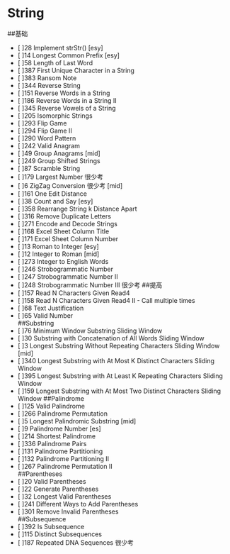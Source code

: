 # String

##基础
- [ ]28	Implement strStr()		[esy]
- [ ]14		Longest Common Prefix		[esy]
- [ ]58		Length of Last Word		
- [ ]387	First Unique Character in a String		
- [ ]383	Ransom Note		
- [ ]344	Reverse String		
- [ ]151	Reverse Words in a String		
- [ ]186	Reverse Words in a String II		
- [ ]345	Reverse Vowels of a String		
- [ ]205	Isomorphic Strings		
- [ ]293	Flip Game		
- [ ]294	Flip Game II		
- [ ]290	Word Pattern		
- [ ]242	Valid Anagram		
- [ ]49		Group Anagrams		[mid]
- [ ]249	Group Shifted Strings		
- [ ]87		Scramble String		
- [ ]179	Largest Number		很少考
- [ ]6		ZigZag Conversion		很少考 [mid]
- [ ]161	One Edit Distance		
- [ ]38		Count and Say		[esy]
- [ ]358	Rearrange String k Distance Apart		
- [ ]316	Remove Duplicate Letters		
- [ ]271	Encode and Decode Strings		
- [ ]168	Excel Sheet Column Title		
- [ ]171	Excel Sheet Column Number		
- [ ]13		Roman to Integer		[esy]
- [ ]12		Integer to Roman		[mid]
- [ ]273	Integer to English Words		
- [ ]246	Strobogrammatic Number		
- [ ]247	Strobogrammatic Number II		
- [ ]248	Strobogrammatic Number III		很少考
##提高
- [ ]157	Read N Characters Given Read4		
- [ ]158	Read N Characters Given Read4 II - Call multiple times		
- [ ]68		Text Justification		
- [ ]65		Valid Number		
##Substring
- [ ]76		Minimum Window Substring		Sliding Window
- [ ]30		Substring with Concatenation of All Words		Sliding Window
- [ ]3		Longest Substring Without Repeating Characters		Sliding Window [mid]
- [ ]340	Longest Substring with At Most K Distinct Characters		Sliding Window
- [ ]395	Longest Substring with At Least K Repeating Characters		Sliding Window
- [ ]159	Longest Substring with At Most Two Distinct Characters		Sliding Window
##Palindrome
- [ ]125	Valid Palindrome		
- [ ]266	Palindrome Permutation		
- [ ]5		Longest Palindromic Substring		[mid]
- [ ]9		Palindrome Number		[es]
- [ ]214	Shortest Palindrome		
- [ ]336	Palindrome Pairs		
- [ ]131	Palindrome Partitioning		
- [ ]132	Palindrome Partitioning II		
- [ ]267	Palindrome Permutation II		
##Parentheses
- [ ]20		Valid Parentheses		
- [ ]22		Generate Parentheses		
- [ ]32		Longest Valid Parentheses		
- [ ]241	Different Ways to Add Parentheses		
- [ ]301	Remove Invalid Parentheses		
##Subsequence
- [ ]392	Is Subsequence		
- [ ]115	Distinct Subsequences		
- [ ]187	Repeated DNA Sequences		很少考